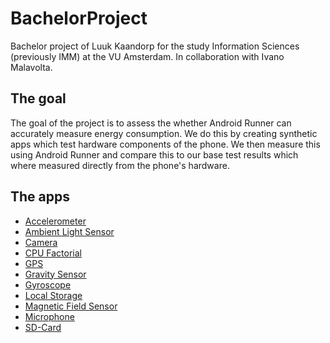 # BachelorProject
Bachelor project of Luuk Kaandorp for the study Information Sciences (previously IMM) at the VU Amsterdam. In collaboration with Ivano Malavolta.

## The goal
The goal of the project is to assess the whether Android Runner can accurately measure energy consumption. We do this by creating synthetic apps which test hardware components of the phone. We then measure this using Android Runner and compare this to our base test results which where measured directly from the phone's hardware.

## The apps
* [Accelerometer](/Apps/AccelerometerTest)
* [Ambient Light Sensor](/Apps/AmbientLightTest)
* [Camera](/Apps/CameraTest)
* [CPU Factorial](/Apps/CpuFactorialTest)
* [GPS](/Apps/GpsTest)
* [Gravity Sensor](/Apps/GravityTest)
* [Gyroscope](/Apps/GyroscopeTest)
* [Local Storage](/Apps/WriteLocalTest)
* [Magnetic Field Sensor](/Apps/MagneticFieldTest)
* [Microphone](/Apps/MicrophoneTest)
* [SD-Card](/Apps/WriteSdTest)
